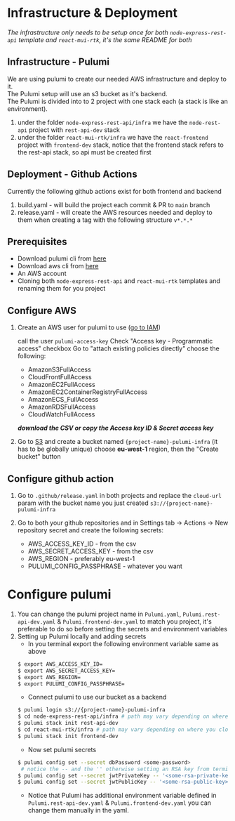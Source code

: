 # Infrastructure & Deployment

_The infrastructure only needs to be setup once for both `node-express-rest-api` template and `react-mui-rtk`, it's the same README for both_

## Infrastructure - Pulumi

We are using pulumi to create our needed AWS infrastructure and deploy to it.<br>
The Pulumi setup will use an s3 bucket as it's backend.<br>
The Pulumi is divided into to 2 project with one stack each (a stack is like an environment).

1. under the folder `node-express-rest-api/infra` we have the `node-rest-api` project with `rest-api-dev` stack
1. under the folder `react-mui-rtk/infra` we have the `react-frontend` project with `frontend-dev` stack, notice that the frontend stack refers to the rest-api stack, so api must be created first

## Deployment - Github Actions

Currently the following github actions exist for both frontend and backend

1. build.yaml - will build the project each commit & PR to `main` branch
2. release.yaml - will create the AWS resources needed and deploy to them when creating a tag with the following structure `v*.*.*`

## Prerequisites

- Download pulumi cli from [here](https://www.pulumi.com/docs/get-started/install/)
- Download aws cli from [here](https://docs.aws.amazon.com/cli/latest/userguide/getting-started-install.html#getting-started-install-instructions)
- An AWS account
- Cloning both `node-express-rest-api` and `react-mui-rtk` templates and renaming them for you project

## Configure AWS

1. Create an AWS user for pulumi to use ([go to IAM](https://us-east-1.console.aws.amazon.com/iamv2/home#/users))

   call the user `pulumi-access-key`
   Check "Access key - Programmatic access" checkbox
   Go to "attach existing policies directly" choose the following:

   - AmazonS3FullAccess
   - CloudFrontFullAccess
   - AmazonEC2FullAccess
   - AmazonEC2ContainerRegistryFullAccess
   - AmazonECS_FullAccess
   - AmazonRDSFullAccess
   - CloudWatchFullAccess

   **_download the CSV or copy the Access key ID & Secret access key_**

2. Go to [S3](https://s3.console.aws.amazon.com/s3/buckets?region=eu-west-1) and create a bucket named `{project-name}-pulumi-infra` (it has to be globally unique) choose **eu-west-1** region, then the "Create bucket" button

## Configure github action

1. Go to `.github/release.yaml` in both projects and replace the `cloud-url` param with the bucket name you just created `s3://{project-name}-pulumi-infra`
2. Go to both your github repositories and in Settings tab -> Actions -> New repository secret and create the following secrets:

   - AWS_ACCESS_KEY_ID - from the csv
   - AWS_SECRET_ACCESS_KEY - from the csv
   - AWS_REGION - preferably eu-west-1
   - PULUMI_CONFIG_PASSPHRASE - whatever you want

# Configure pulumi

1. You can change the pulumi project name in `Pulumi.yaml`, `Pulumi.rest-api-dev.yaml` & `Pulumi.frontend-dev.yaml` to match you project, it's preferable to do so before setting the secrets and environment variables
2. Setting up Pulumi locally and adding secrets
   - In you terminal export the following environment variable same as above
   ```sh
   $ export AWS_ACCESS_KEY_ID=
   $ export AWS_SECRET_ACCESS_KEY=
   $ export AWS_REGION=
   $ export PULUMI_CONFIG_PASSPHRASE=
   ```
   - Connect pulumi to use our bucket as a backend
   ```sh
   $ pulumi login s3://{project-name}-pulumi-infra
   $ cd node-express-rest-api/infra # path may vary depending on where you clone it
   $ pulumi stack init rest-api-dev
   $ cd react-mui-rtk/infra # path may vary depending on where you clone it
   $ pulumi stack init frontend-dev
   ```
   - Now set pulumi secrets
   ```sh
   $ pulumi config set --secret dbPassword <some-password>
    # notice the -- and the '' otherwise setting an RSA key from terminal WILL NOT work
   $ pulumi config set --secret jwtPrivateKey -- '<some-rsa-private-key>'
   $ pulumi config set --secret jwtPublicKey -- '<some-rsa-public-key>'
   ```
   - Notice that Pulumi has additional environment variable defined in `Pulumi.rest-api-dev.yaml` & `Pulumi.frontend-dev.yaml` you can change them manually in the yaml.
